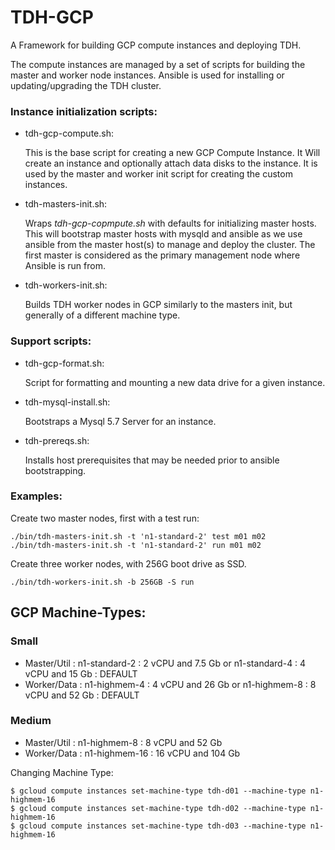TDH-GCP 
=========

A Framework for building GCP compute instances and deploying TDH.

The compute instances are managed by a set of scripts for building the master 
and worker node instances. Ansible is used for installing or updating/upgrading 
the TDH cluster.

### Instance initialization scripts:

- tdh-gcp-compute.sh:
  
  This is the base script for creating a new GCP Compute Instance. It Will 
create an instance and optionally attach data disks to the instance. It is 
used by the master and worker init script for creating the custom instances.

- tdh-masters-init.sh:
  
  Wraps *tdh-gcp-copmpute.sh* with defaults for initializing master hosts.
This will bootstrap master hosts with mysqld and ansible as we use ansible
from the master host(s) to manage and deploy the cluster. The first master 
is considered as the primary management node where Ansible is run from.

- tdh-workers-init.sh:  
  
  Builds TDH worker nodes in GCP similarly to the masters init, but generally 
 of a different machine type.


### Support scripts:

- tdh-gcp-format.sh: 
  
  Script for formatting and mounting a new data drive for a given instance.

- tdh-mysql-install.sh: 
  
  Bootstraps a Mysql 5.7 Server for an instance.

- tdh-prereqs.sh:
  
  Installs host prerequisites that may be needed prior to ansible bootstrapping.

### Examples:

Create two master nodes, first with a test run:
```
./bin/tdh-masters-init.sh -t 'n1-standard-2' test m01 m02
./bin/tdh-masters-init.sh -t 'n1-standard-2' run m01 m02
```

Create three worker nodes, with 256G boot drive as SSD.
```
./bin/tdh-workers-init.sh -b 256GB -S run
```

## GCP Machine-Types:

### Small
- Master/Util   :  n1-standard-2  :  2 vCPU and 7.5 Gb
   or              n1-standard-4  :  4 vCPU and 15 Gb  : DEFAULT
- Worker/Data   :  n1-highmem-4   :  4 vCPU and 26 Gb
   or              n1-highmem-8   :  8 vCPU and 52 Gb  : DEFAULT

### Medium
- Master/Util   :  n1-highmem-8   :  8 vCPU and 52 Gb
- Worker/Data   :  n1-highmem-16  :  16 vCPU and 104 Gb

Changing Machine Type:
```
$ gcloud compute instances set-machine-type tdh-d01 --machine-type n1-highmem-16
$ gcloud compute instances set-machine-type tdh-d02 --machine-type n1-highmem-16
$ gcloud compute instances set-machine-type tdh-d03 --machine-type n1-highmem-16
```

